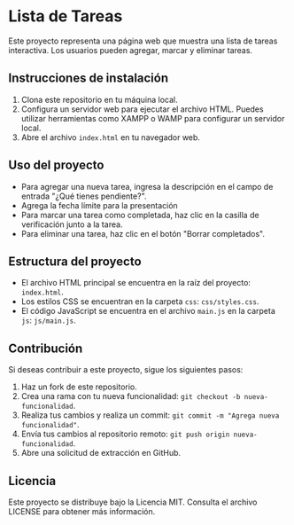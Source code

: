 # Lista de Tareas

Este proyecto representa una página web que muestra una lista de tareas interactiva. Los usuarios pueden agregar, marcar y eliminar tareas.

## Instrucciones de instalación

1. Clona este repositorio en tu máquina local.
2. Configura un servidor web para ejecutar el archivo HTML. Puedes utilizar herramientas como XAMPP o WAMP para configurar un servidor local.
3. Abre el archivo `index.html` en tu navegador web.

## Uso del proyecto

- Para agregar una nueva tarea, ingresa la descripción en el campo de entrada "¿Qué tienes pendiente?".
- Agrega la fecha límite para la presentación
- Para marcar una tarea como completada, haz clic en la casilla de verificación junto a la tarea.
- Para eliminar una tarea, haz clic en el botón "Borrar completados".

## Estructura del proyecto

- El archivo HTML principal se encuentra en la raíz del proyecto: `index.html`.
- Los estilos CSS se encuentran en la carpeta `css`: `css/styles.css`.
- El código JavaScript se encuentra en el archivo `main.js` en la carpeta `js`: `js/main.js`.

## Contribución

Si deseas contribuir a este proyecto, sigue los siguientes pasos:

1. Haz un fork de este repositorio.
2. Crea una rama con tu nueva funcionalidad: `git checkout -b nueva-funcionalidad`.
3. Realiza tus cambios y realiza un commit: `git commit -m "Agrega nueva funcionalidad"`.
4. Envía tus cambios al repositorio remoto: `git push origin nueva-funcionalidad`.
5. Abre una solicitud de extracción en GitHub.

## Licencia

Este proyecto se distribuye bajo la Licencia MIT. Consulta el archivo LICENSE para obtener más información.

